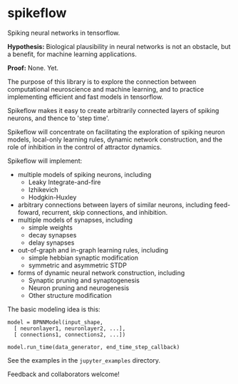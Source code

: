 # spikeflow

Spiking neural networks in tensorflow.

**Hypothesis:** Biological plausibility in neural networks is not an obstacle, but a benefit, for machine learning applications.

**Proof:** None. Yet.

The purpose of this library is to explore the connection between computational neuroscience and machine learning, and to practice implementing efficient and fast models in tensorflow.

Spikeflow makes it easy to create arbitrarily connected layers of spiking neurons, and thence to 'step time'.

Spikeflow will concentrate on facilitating the exploration of spiking neuron models, local-only learning rules, dynamic network construction, and the role of inhibition in the control of attractor dynamics.

Spikeflow will implement:
- multiple models of spiking neurons, including
  - Leaky Integrate-and-fire
  - Izhikevich
  - Hodgkin-Huxley
- arbitrary connections between layers of similar neurons, including feed-foward, recurrent, skip connections, and inhibition.
- multiple models of synapses, including
  - simple weights
  - decay synapses
  - delay synapses
- out-of-graph and in-graph learning rules, including
  - simple hebbian synaptic modification
  - symmetric and asymmetric STDP
- forms of dynamic neural network construction, including
  - Synaptic pruning and synaptogenesis
  - Neuron pruning and neurogenesis
  - Other structure modification

The basic modeling idea is this:

```
model = BPNNModel(input_shape,
  [ neuronlayer1, neuronlayer2, ...],
  [ connections1, connections2, ...])

model.run_time(data_generator, end_time_step_callback)
```

See the examples in the `jupyter_examples` directory.

Feedback and collaborators welcome!
